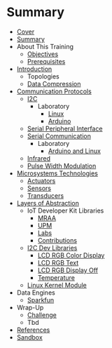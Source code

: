# Summary

* [Cover](README.md)
* [Summary](SUMMARY.md)
* About This Training
   * [Objectives](documentation/Objectives.md)
   * [Prerequisites](documentation/Prerequisites.md)
* [Introduction](documentation/Introduction.md)
   * Topologies
   * [Data Compression](documentation/DataCompression.md)
* [Communication Protocols](documentation/Protocols.md)
   * [I2C](documentation/documentation/I2C.md)
       * Laboratory
           * [Linux](documentation/I2CLinux.md)
           * [Arduino](documentation/I2CArduino.md)
   * [Serial Peripheral Interface](documentation/SerialPeripheralInterface.md)
   * [Serial Communication](documentation/SerialCommunication.md)
       * Laboratory
           * [Arduino and Linux](documentation/SerialCommunicationArduinoAndLinux.md)
   * [Infrared](documentation/Infrared.md)
   * [Pulse Width Modulation](documentation/PulseWidthModulation.md)
* [Microsystems Technologies](documentation/MicrosystemsTechnology.md)
   * [Actuators](documentation/Actuators.md)
   * [Sensors](documentation/Sensors.md)
   * [Transducers](documentation/Transducers.md)
* [Layers of Abstraction](documentation/LayersOfAbstraction.md)
   * IoT Developer Kit Libraries
       * [MRAA](documentation/Mraa.md)
       * [UPM](documentation/Upm.md)
       * [Labs](documentation/LibrariesLabs.md)
       * [Contributions](documentation/LibrariesContributions.md)
   * [I2C Dev Libraries](documentation/I2CDevLibraries.md)
       * [LCD RGB Color Display](documentation/DisplayColor.md)
       * [LCD RGB Text](documentation/Text.md)
       * [LCD RGB Display Off](documentation/LcdOff.md)
       * [Temperature](documentation/Temperature.md)
   * [Linux Kernel Module](documentation/LinuxKernelModule.md)
* Data Engines
   * [Sparkfun](Sparkfun.md)
* Wrap-Up
   * [Challenge](documentation/Challenge.md)
   * Tbd
* [References](documentation/References.md)
* [Sandbox](documentation/Sandbox.md)

